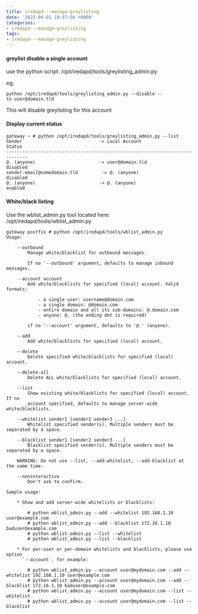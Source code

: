 ```yaml
---
title: iredapd---manage-greylisting
date: '2023-04-01 19:37:56 +0000'
categories:
- iredapd---manage-greylisting
tags:
- iredapd---manage-greylisting
---
```



#### greylist disable a single account

use the python script: /opt/iredapd/tools/greylisting_admin.py

eg;

`python /opt/iredapd/tools/greylisting_admin.py --disable --to user@domain.tld`

This will disable greylisting for this account

#### Display current status

    gateway ~ # python /opt/iredapd/tools/greylisting_admin.py --list
    Sender                             -> Local Account                  Status
    ------------------------------------------------------------------------------
    @. (anyone)                        -> user@domain.tld           disabled
    sender.email@somedomain.tld         -> @. (anyone)                    disabled
    @. (anyone)                        -> @. (anyone)                    enabled

#### White/black listing

Use the wblist_admin.py tool located here:
/opt/iredapd/tools/wblist_admin.py

    gateway postfix # python /opt/iredapd/tools/wblist_admin.py
    Usage:

        --outbound
            Manage white/blacklist for outbound messages.

            If no '--outbound' argument, defaults to manage inbound messages.

        --account account
            Add white/blacklists for specified (local) account. Valid formats:

                - a single user: username@domain.com
                - a single domain: @domain.com
                - entire domain and all its sub-domains: @.domain.com
                - anyone: @. (the ending dot is required)

            if no '--account' argument, defaults to '@.' (anyone).

        --add
            Add white/blacklists for specified (local) account.

        --delete
            Delete specified white/blacklists for specified (local) account.

        --delete-all
            Delete ALL white/blacklists for specified (local) account.

        --list
            Show existing white/blacklists for specified (local) account. If no
            account specified, defaults to manage server-wide white/blacklists.

        --whitelist sender1 [sender2 sender3 ...]
            Whitelist specified sender(s). Multiple senders must be separated by a space.

        --blacklist sender1 [sender2 sender3 ...]
            Blacklist specified sender(s). Multiple senders must be separated by a space.

        WARNING: Do not use --list, --add-whitelist, --add-blacklist at the same time.

        --noninteractive
            Don't ask to confirm.

    Sample usage:

        * Show and add server-wide whitelists or blacklists:

            # python wblist_admin.py --add --whitelist 192.168.1.10 user@example.com
            # python wblist_admin.py --add --blacklist 172.16.1.10 baduser@example.com
            # python wblist_admin.py --list --whitelist
            # python wblist_admin.py --list --blacklist

        * For per-user or per-domain whitelists and blacklists, please use option
          `--account`. for example:

            # python wblist_admin.py --account user@mydomain.com --add --whitelist 192.168.1.10 user@example.com
            # python wblist_admin.py --account user@mydomain.com --add --blacklist 172.16.1.10 baduser@example.com
            # python wblist_admin.py --account user@mydomain.com --list --whitelist
            # python wblist_admin.py --account user@mydomain.com --list --blacklist